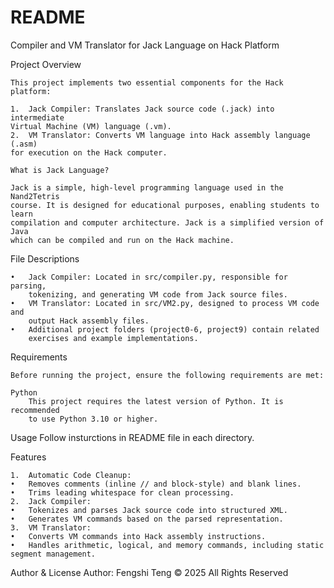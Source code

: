 # README

Compiler and VM Translator for Jack Language on Hack Platform

Project Overview

	This project implements two essential components for the Hack platform:

	1.	Jack Compiler: Translates Jack source code (.jack) into intermediate
	Virtual Machine (VM) language (.vm).
	2.	VM Translator: Converts VM language into Hack assembly language (.asm)
	for execution on the Hack computer.

	What is Jack Language?

	Jack is a simple, high-level programming language used in the Nand2Tetris
	course. It is designed for educational purposes, enabling students to learn
	compilation and computer architecture. Jack is a simplified version of Java
	which can be compiled and run on the Hack machine.

File Descriptions

	•	Jack Compiler: Located in src/compiler.py, responsible for parsing,
		tokenizing, and generating VM code from Jack source files.
	•	VM Translator: Located in src/VM2.py, designed to process VM code and
		output Hack assembly files.
	•	Additional project folders (project0-6, project9) contain related
		exercises and example implementations.

Requirements

	Before running the project, ensure the following requirements are met:

	Python
		This project requires the latest version of Python. It is recommended
		to use Python 3.10 or higher.

Usage
	Follow insturctions in README file in each directory.

Features

	1.	Automatic Code Cleanup:
	•	Removes comments (inline // and block-style) and blank lines.
	•	Trims leading whitespace for clean processing.
	2.	Jack Compiler:
	•	Tokenizes and parses Jack source code into structured XML.
	•	Generates VM commands based on the parsed representation.
	3.	VM Translator:
	•	Converts VM commands into Hack assembly instructions.
	•	Handles arithmetic, logical, and memory commands, including static segment management.

Author & License
	Author: Fengshi Teng
	© 2025 All Rights Reserved
